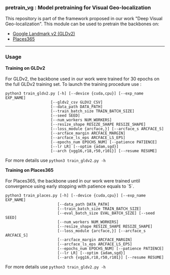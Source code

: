 ### pretrain_vg : Model pretraining for Visual Geo-localization

This repository is part of the framework proposed in our work "Deep Visual Geo-localization". This module can be used to pretrain the backbones on:

* [Google Landmark v2 (GLDv2)](https://github.com/cvdfoundation/google-landmark)
* [Places365](http://places2.csail.mit.edu)

---

### Usage

  <summary><b>Training on GLDv2</b></summary><br/>
  For GLDv2, the backbone used in our work were trained for 30 epochs on the full GLDv2 training set.
To launch the training procedure use : 
 
  ```
 python3 train_gldv2.py [-h] [--device {cuda,cpu}] [--exp_name EXP_NAME]
                      [--gldv2_csv GLDV2_CSV]
                      [--data_path DATA_PATH]
                      [--train_batch_size TRAIN_BATCH_SIZE]
                      [--seed SEED]
                      [--num_workers NUM_WORKERS]
                      [--resize_shape RESIZE_SHAPE RESIZE_SHAPE]
                      [--loss_module {arcface,}] [--arcface_s ARCFACE_S]
                      [--arcface_margin ARCFACE_MARGIN]
                      [--arcface_ls_eps ARCFACE_LS_EPS]
                      [--epochs_num EPOCHS_NUM] [--patience PATIENCE]
                      [--lr LR] [--optim {adam,sgd}]
                      [--arch {vgg16,r18,r50,r101}] [--resume RESUME]
  ```
  For more details use
  ``` python3 train_gldv2.py -h ```

  <summary><b>Training on Places365 </b></summary><br/>
   For Places365, the backbone used in our work were trained until convergence using early stopping with patience equals to `5`.  
   
```
python3 train_places.py [-h] [--device {cuda,cpu}] [--exp_name EXP_NAME]
                       [--data_path DATA_PATH]
                       [--train_batch_size TRAIN_BATCH_SIZE]
                       [--eval_batch_size EVAL_BATCH_SIZE] [--seed SEED]
                       [--num_workers NUM_WORKERS]
                       [--resize_shape RESIZE_SHAPE RESIZE_SHAPE]
                       [--loss_module {arcface,}] [--arcface_s ARCFACE_S]
                       [--arcface_margin ARCFACE_MARGIN]
                       [--arcface_ls_eps ARCFACE_LS_EPS]
                       [--epochs_num EPOCHS_NUM] [--patience PATIENCE]
                       [--lr LR] [--optim {adam,sgd}]
                       [--arch {vgg16,r18,r50,r101}] [--resume RESUME]  
  ```                     
  For more details use
  ``` python3 train_gldv2.py -h ```
